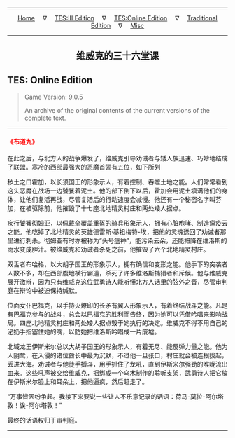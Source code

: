 
---

<!-- Jekyll Page Links -->

<center>
<a href="../../../../index.html">Home</a>
&emsp;&nabla;&emsp;
<a href="../../../index-tes3.html">TES:III Edition</a>
&emsp;&nabla;&emsp;
<a href="../../../index-teso.html">TES:Online Edition</a>
&emsp;&nabla;&emsp;
<a href="../../../index-traditional.html">Traditional Edition</a>
&emsp;&nabla;&emsp;
<a href="../../../index-misc.html">Misc</a>
</center>

<!-- Markdown Body Below: -->

---

<center>
<h2><span style="font-family:Georgia">维威克的三十六堂课</span></h2>
</center>

## TES: Online Edition

> Game Version: 9.0.5
>
> An archive of the original contents of the current versions of the complete text.

---

#### <span style="color:red">《布道九》</span>

在此之后，与北方人的战争爆发了，维威克引导劝诫者与矮人族迅速、巧妙地结成了联盟。寒冷的西部最强大的恶魔首领有五位，如下所列

秽土之口霍加，以长须国王的形象示人，有着控制、吞噬土地之能。人们常常看到这头恶魔在战场一边饕餮着泥土。他的部下倒下以后，霍加会用泥土填满他们的身体，让他们复活再战，尽管复活后的行动速度会减慢。他还有一个秘密名字叫芬加，在被驱除前，他摧毁了十七座北地精灵村庄和两处矮人据点。

疾行饕餮彻姆亚，以佩戴全覆盖重盔的骑兵形象示人，拥有心脏咆哮、制造瘟疫云之能。他吃掉了北地精灵的英雄德雷斯·基祖梅特-埃，把他的灵魂送回了劝诫者那里进行刺杀。彻姆亚有时亦被称为“头号瘟神”，能污染云朵，还能把降在维洛斯的雨水变成胆汁。被维威克和劝诫者杀死之前，他摧毁了六个北地精灵村庄。

双舌者布哈格，以大胡子国王的形象示人，拥有确信和变形之能。他手下的突袭者人数不多，却在西部腹地横行霸道，杀死了许多维洛斯捕猎者和斥候。他与维威克展开激辩，因为只有维威克这位武勇诗人能听懂北方人话里的弦外之音，尽管审判庭在辩论中被迫保持缄默。

位面女仆巴福克，以手持火燎印的长矛有翼人形象示人，有着终结战斗之能。凡是有巴福克参与的战斗，总会以巴福克的胜利而告终，因为她可以凭借吟唱来影响战局。四座北地精灵村庄和两处矮人据点毁于她执行的决定。维威克不得不用自己的泌奶手指塞住她的嘴，以防她把维洛斯吟唱成一片废墟。

北域龙王伊斯米尔总以大胡子国王的形象示人，有着无尽、能反弹力量之能。他为人阴鸷，在入侵的诸位酋长中最为沉默，不过他一旦张口，村庄就会被连根拔起，丢进大海。劝诫者与他徒手搏斗，用手抓住了龙吼，直到伊斯米尔强劲的喉咙流出血来。这些吼声被交给维威克，捆绑成一个乌木制作的聆听支架，武勇诗人把它放在伊斯米尔脸上和耳朵上，把他逼疯，然后赶走了。

“万事皆因纷争起。我接下来要说一些让人不乐意记录的话语：荷马-莫拉-阿尔塔敦！诶-阿尔塔敦！”

最终的话语权归于审判庭。

---
